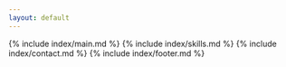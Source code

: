 ```yaml
---
layout: default
---
```


<div class="page-index">
  {% include index/main.md %}
  {% include index/skills.md %}
  {% include index/contact.md %}
  {% include index/footer.md %}
</div>
